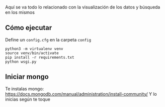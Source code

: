 Aquí se va todo lo relacionado con la visualización de los datos y búsqueda en los mismos

## Cómo ejecutar

Define un `config.cfg` en la carpeta `config`

```
python3 -m virtualenv venv
source venv/bin/activate
pip install -r requirements.txt
python wsgi.py
```

## Iniciar mongo

Te instalas mongo: https://docs.mongodb.com/manual/administration/install-community/
Y lo inicias según te toque

